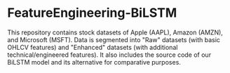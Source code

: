 # FeatureEngineering-BiLSTM
This repository contains stock datasets of Apple (AAPL), Amazon (AMZN), and Microsoft (MSFT). Data is segmented into "Raw" datasets (with basic OHLCV features) and "Enhanced" datasets (with additional technical/engineered features). It also includes the source code of our BiLSTM model and its alternative for comparative purposes.

